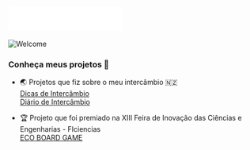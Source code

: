 <img src="images/header.svg"></img>

![Welcome](https://tenor.com/view/barbie-movie-waving-hi-barbie-margot-robbie-gif-3408855248780229322.gif)

### Conheça meus projetos 🤍

- 🌏 Projetos que fiz sobre o meu intercâmbio 🇳🇿  
  [Dicas de Intercâmbio](https://sibellyvih.github.io/dicas_de_intercambio/)  
  [Diário de Intercâmbio](https://sibellyvih.github.io/diario_de_intercambio/)  

- 🏆 Projeto que foi premiado na XIII Feira de Inovação das Ciências e Engenharias - FIciencias  
  [ECO BOARD GAME](https://sibellyvih.github.io/ECO-BOARD-GAME/index.html)  
